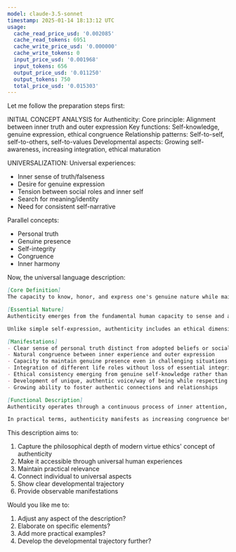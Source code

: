 ```yaml
---
model: claude-3.5-sonnet
timestamp: 2025-01-14 18:13:12 UTC
usage:
  cache_read_price_usd: '0.002085'
  cache_read_tokens: 6951
  cache_write_price_usd: '0.000000'
  cache_write_tokens: 0
  input_price_usd: '0.001968'
  input_tokens: 656
  output_price_usd: '0.011250'
  output_tokens: 750
  total_price_usd: '0.015303'
---
```


Let me follow the preparation steps first:

INITIAL CONCEPT ANALYSIS for Authenticity:
Core principle: Alignment between inner truth and outer expression
Key functions: Self-knowledge, genuine expression, ethical congruence
Relationship patterns: Self-to-self, self-to-others, self-to-values
Developmental aspects: Growing self-awareness, increasing integration, ethical maturation

UNIVERSALIZATION:
Universal experiences:
- Inner sense of truth/falseness
- Desire for genuine expression
- Tension between social roles and inner self
- Search for meaning/identity
- Need for consistent self-narrative

Parallel concepts:
- Personal truth
- Genuine presence
- Self-integrity
- Congruence
- Inner harmony

Now, the universal language description:

```markdown
[Core Definition]
The capacity to know, honor, and express one's genuine nature while maintaining ethical relationship with reality. It manifests as the dynamic alignment between inner truth and outer expression, enabling coherent and meaningful engagement with life, others, and oneself.

[Essential Nature]
Authenticity emerges from the fundamental human capacity to sense and align with inner truth. It operates as an integrative force, harmonizing different aspects of experience - thoughts, feelings, actions, and relationships - into a coherent whole. This quality enables both deep self-knowledge and genuine external expression, creating a bridge between internal reality and external engagement.

Unlike simple self-expression, authenticity includes an ethical dimension - a commitment to truth that extends beyond personal preference to encompass responsibility toward reality itself. It requires ongoing dialogue between personal truth and universal principles, between individual expression and relational responsibility.

[Manifestations]
- Clear sense of personal truth distinct from adopted beliefs or social conditioning
- Natural congruence between inner experience and outer expression
- Capacity to maintain genuine presence even in challenging situations
- Integration of different life roles without loss of essential integrity
- Ethical consistency emerging from genuine self-knowledge rather than imposed rules
- Development of unique, authentic voice/way of being while respecting universal principles
- Growing ability to foster authentic connections and relationships

[Functional Description]
Authenticity operates through a continuous process of inner attention, recognition, and alignment. It begins with the capacity to sense internal truth - distinguishing genuine impulses from conditioned responses, real values from adopted ones. This recognition develops into an integrative force, gradually bringing different aspects of life into harmony with core truth. The process involves both discovery and creation - uncovering what is genuinely true while actively shaping its expression.

In practical terms, authenticity manifests as increasing congruence between inner and outer life. It enables clear, genuine communication, meaningful relationships, and ethical decision-making rooted in real understanding rather than rules. This quality creates natural authority in one's life and work, as actions flow from genuine understanding rather than external pressure. The authentic person becomes a unique expression of universal principles, embodying truth in their own particular way.
```

This description aims to:
1. Capture the philosophical depth of modern virtue ethics' concept of authenticity
2. Make it accessible through universal human experiences
3. Maintain practical relevance
4. Connect individual to universal aspects
5. Show clear developmental trajectory
6. Provide observable manifestations

Would you like me to:
1. Adjust any aspect of the description?
2. Elaborate on specific elements?
3. Add more practical examples?
4. Develop the developmental trajectory further?